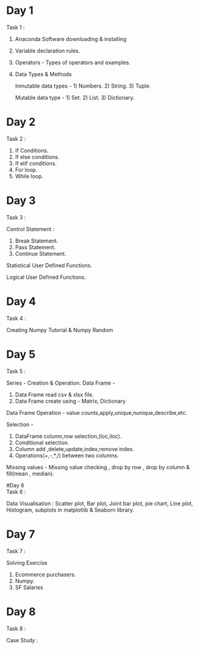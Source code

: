# Day 1 
Task 1 :

 1. Anaconda Software downloading & installing
 2. Variable declaration rules.
 3. Operators - Types of operators and examples.
 4. Data Types & Methods

    Inmutable data types - 1) Numbers. 2) String. 3) Tuple.

    Mutable data type - 1) Set. 2) List. 3) Dictionary.

# Day 2  
Task 2 :
  1. If Conditions.
  2. If else conditions.
  3. If elif conditions.
  4. For loop.
  5. While loop.

# Day 3 
Task 3 :

 Control Statement : 
   1. Break Statement.
   2. Pass Statement.
   3. Continue Statement.
 
 Statistical User Defined Functions.

 Logical User Defined Functions.

# Day 4  
Task 4 :

  Creating Numpy Tutorial & Numpy Random 

# Day 5 
Task 5 :

Series - Creation & Operation.
Data Frame -
  1. Data Frame read csv & xlsx file.
  2. Data Frame create using - Matrix, Dictionary

Data Frame Operation - value counts,apply,unique,nunique,describe,etc.

Selection - 
   1. DataFrame column,row selection,(loc,iloc).
   2. Conditional selection.
   3. Column add ,delete,update,index,remove index.
   4. Operations(+,-,*,/) between two columns.

Missing values - Missing value checking , drop by row , drop by column & fill(mean , median).

#Day 6  
Task 6 : 

Data Visualisation : Scatter plot, Bar plot, Joint bar plot, pie chart, Line plot, Histogram, subplots in matplotlib & Seaborn library.

# Day 7 
Task 7 :

Solving Exercise
   1. Ecommerce purchasers.
   2. Numpy.
   3. SF Salaries

# Day 8 
Task 8 : 

Case Study :

